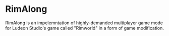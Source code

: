 # RimAlong
RimAlong is an impelemntation of highly-demanded multiplayer game mode for Ludeon Studio's game called "Rimworld" in a form of game modification.
